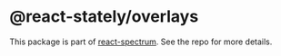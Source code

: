 # @react-stately/overlays

This package is part of [react-spectrum](https://github.com/adobe-private/react-spectrum-v3). See the repo for more details.
